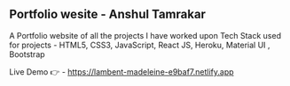 ## Portfolio wesite - Anshul Tamrakar
A Portfolio website of all the projects I have worked upon 
Tech Stack used for projects - HTML5, CSS3, JavaScript, React JS, Heroku, Material UI , Bootstrap 

Live Demo 👉 - https://lambent-madeleine-e9baf7.netlify.app






